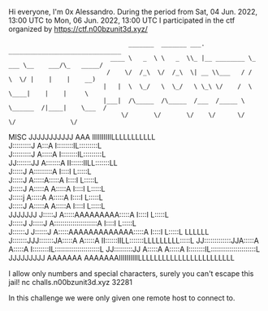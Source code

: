 Hi everyone, I'm 0x Alessandro.
During the period from Sat, 04 Jun. 2022, 13:00 UTC to Mon, 06 Jun. 2022, 13:00 UTC I participated in the ctf organized by https://ctf.n00bzunit3d.xyz/


                                     _______  _______ ___.            _______________________________
                                ____ \   _  \ \   _  \\_ |__ ________ \_   ___ \__    ___/\_   _____/
                               /    \/  /_\  \/  /_\  \| __ \\___   / /    \  \/ |    |    |    __)  
                              |   |  \  \_/   \  \_/   \ \_\ \/    /  \     \____|    |    |     \   
                              |___|  /\_____  /\_____  /___  /_____ \  \______  /|____|    \___  /   
                                   \/       \/       \/    \/      \/         \/               \/    



MISC
                                JJJJJJJJJJJ          AAA               IIIIIIIIIILLLLLLLLLLL             
                                J:::::::::J         A:::A              I::::::::IL:::::::::L             
                                J:::::::::J        A:::::A             I::::::::IL:::::::::L             
                                JJ:::::::JJ       A:::::::A            II::::::IILL:::::::LL             
                                  J:::::J        A:::::::::A             I::::I    L:::::L               
                                  J:::::J       A:::::A:::::A            I::::I    L:::::L               
                                  J:::::J      A:::::A A:::::A           I::::I    L:::::L               
                                  J:::::j     A:::::A   A:::::A          I::::I    L:::::L               
                                  J:::::J    A:::::A     A:::::A         I::::I    L:::::L               
                      JJJJJJJ     J:::::J   A:::::AAAAAAAAA:::::A        I::::I    L:::::L               
                      J:::::J     J:::::J  A:::::::::::::::::::::A       I::::I    L:::::L               
                      J::::::J   J::::::J A:::::AAAAAAAAAAAAA:::::A      I::::I    L:::::L         LLLLLL
                      J:::::::JJJ:::::::JA:::::A             A:::::A   II::::::IILL:::::::LLLLLLLLL:::::L
                       JJ:::::::::::::JJA:::::A               A:::::A  I::::::::IL::::::::::::::::::::::L
                         JJ:::::::::JJ A:::::A                 A:::::A I::::::::IL::::::::::::::::::::::L
                           JJJJJJJJJ  AAAAAAA                   AAAAAAAIIIIIIIIIILLLLLLLLLLLLLLLLLLLLLLLL
                                                                                   
                                                                                                                                                        
                                                                                   
                                                                                  
I allow only numbers and special characters, surely you can't escape this jail! nc challs.n00bzunit3d.xyz 32281

In this challenge we were only given one remote host to connect to.


